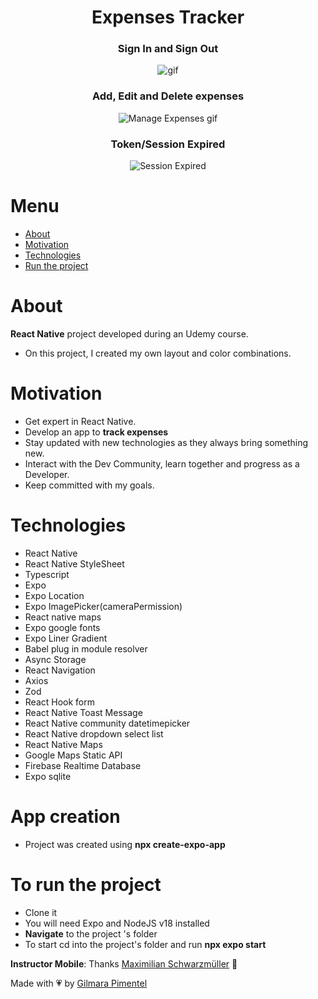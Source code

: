 <div align='center'>
<h1 align="center">Expenses Tracker</h1>

<h3 align="center">Sign In and Sign Out</h3>
<img src="https://github.com/user-attachments/assets/6ccc74dd-87a3-4089-adf1-780b6c863de0" alt="gif"/>

<h3 align="center">Add, Edit and Delete expenses</h3>
<img src="https://github.com/user-attachments/assets/0501c590-504b-49b6-b9cf-4e044e207f0b" alt="Manage Expenses gif"/>

<h3 align="center">Token/Session Expired</h3>
<img src="https://github.com/user-attachments/assets/6eb5b539-24a6-4b34-b31c-a58686ccbbf8" alt="Session Expired"/>


</div>
<div>

# Menu
- <a href="#about">About</a>
- <a href="#motivation">Motivation</a>
- <a href="#technologies">Technologies</a>
- <a href="#to-run-the-project">Run the project</a>

# About

**React Native** project developed during an Udemy course.
- On this project, I created my own layout and color combinations. 

# Motivation

- Get expert in React Native.
- Develop an app to **track expenses**
- Stay updated with new technologies as they always bring something new.
- Interact with the Dev Community, learn together and progress as a Developer.
- Keep committed with my goals.</br>

# Technologies

- React Native
- React Native StyleSheet
- Typescript
- Expo
- Expo Location
- Expo ImagePicker(cameraPermission)
- React native maps
- Expo google fonts
- Expo Liner Gradient
- Babel plug in module resolver
- Async Storage
- React Navigation
- Axios
- Zod
- React Hook form
- React Native Toast Message
- React Native community datetimepicker
- React Native dropdown select list
- React Native Maps
- Google Maps Static API
- Firebase Realtime Database
- Expo sqlite



# App creation
- Project was created using **npx create-expo-app**


# To run the project

- Clone it
- You will need Expo and NodeJS v18 installed
- **Navigate** to the project 's folder
- To start cd into the project's folder and run **npx expo start**



**Instructor Mobile**:
Thanks [Maximilian Schwarzmüller](https://www.udemy.com/user/maximilian-schwarzmuller/) 🚀

Made with 💗 by [Gilmara Pimentel](https://www.linkedin.com/in/gilmara-pimentel/)
